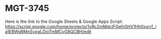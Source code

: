 # MGT-3745
Here is the link to the Google Sheets & Google Apps Script:
https://script.google.com/home/projects/1vRc2mMdcIFGefrGHV1Hh0xxrrf_ja1EBWgRMnSypgLDioTmMCvG8QCBH/edit 
